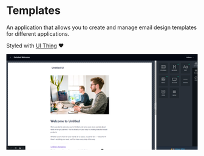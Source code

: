 # Templates

An application that allows you to create and manage email design templates for different applications.

Styled with [UI Thing](https://ui-thing.behonbaker.com/getting-started/introduction) ❤️

![Cover](/public/cover.png)
